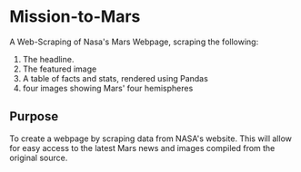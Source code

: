 # Mission-to-Mars

A Web-Scraping of Nasa's Mars Webpage, scraping the following:

1) The headline.
2) The featured image
3) A table of facts and stats, rendered using Pandas
4) four images showing Mars' four hemispheres

## Purpose

To create a webpage by scraping data from NASA's website. This will allow for easy access to the latest Mars news
and images compiled from the original source.
